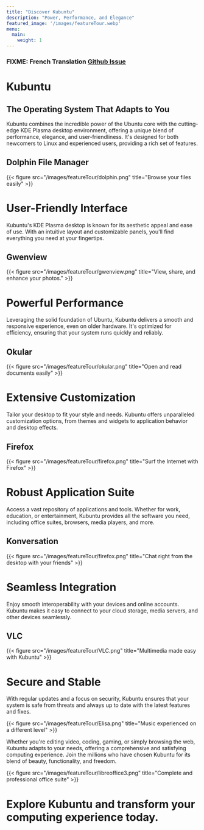 ```yaml
---
title: "Discover Kubuntu"
description: "Power, Performance, and Elegance"
featured_image: '/images/featureTour.webp'
menu:
  main:
    weight: 1
---
```

### FIXME: French Translation [Github Issue](/link)

# Kubuntu
## The Operating System That Adapts to You

Kubuntu combines the incredible power of the Ubuntu core with the cutting-edge KDE Plasma desktop environment, offering
a unique blend of performance, elegance, and user-friendliness. It's designed for both newcomers to Linux and 
experienced users, providing a rich set of features.

## Dolphin File Manager

{{< figure src="/images/featureTour/dolphin.png" title="Browse your files easily" >}}

# User-Friendly Interface
Kubuntu's KDE Plasma desktop is known for its aesthetic appeal and ease of use. With an intuitive layout and customizable
panels, you'll find everything you need at your fingertips.

## Gwenview

{{< figure src="/images/featureTour/gwenview.png" title="View, share, and enhance your photos." >}}

# Powerful Performance
Leveraging the solid foundation of Ubuntu, Kubuntu delivers a smooth and responsive experience, even on older hardware.
It's optimized for efficiency, ensuring that your system runs quickly and reliably.

## Okular

{{< figure src="/images/featureTour/okular.png" title="Open and read documents easily" >}}

# Extensive Customization
Tailor your desktop to fit your style and needs. Kubuntu offers unparalleled customization options, from themes and 
widgets to application behavior and desktop effects.

## Firefox

{{< figure src="/images/featureTour/firefox.png" title="Surf the Internet with Firefox" >}}

# Robust Application Suite
Access a vast repository of applications and tools. Whether for work, education, or entertainment, Kubuntu provides all
the software you need, including office suites, browsers, media players, and more.

## Konversation

{{< figure src="/images/featureTour/firefox.png" title="Chat right from the desktop with your friends" >}}

# Seamless Integration
Enjoy smooth interoperability with your devices and online accounts. Kubuntu makes it easy to connect to your cloud 
storage, media servers, and other devices seamlessly.

## VLC

{{< figure src="/images/featureTour/VLC.png" title="Multimedia made easy with Kubuntu" >}}

# Secure and Stable
With regular updates and a focus on security, Kubuntu ensures that your system is safe from threats and always up to
date with the latest features and fixes.

{{< figure src="/images/featureTour/Elisa.png" title="Music experienced on a different level" >}}

Whether you're editing video, coding, gaming, or simply browsing the web, Kubuntu adapts to your needs, offering a comprehensive and satisfying computing experience. Join the millions who have chosen Kubuntu for its blend of beauty, functionality, and freedom.


{{< figure src="/images/featureTour/libreoffice3.png" title="Complete and professional office suite" >}}

# Explore Kubuntu and transform your computing experience today.
